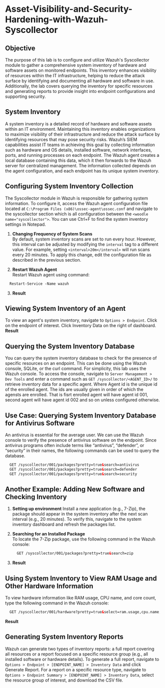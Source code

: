 # Asset-Visibility-and-Security-Hardening-with-Wazuh-Syscollector
## Objective
The purpose of this lab is to configure and utilize Wazuh's Syscollector module to gather a comprehensive system inventory of hardware and software assets on monitored endpoints. This inventory enhances visibility of resources within the IT infrastructure, helping to reduce the attack surface by identifying and documenting all hardware and software in use. Additionally, the lab covers querying the inventory for specific resources and generating reports to provide insight into endpoint configurations and supporting security.
## System Inventory
A system inventory is a detailed record of hardware and software assets within an IT environment. Maintaining this inventory enables organizations to maximize visibility of their infrastructure and reduce the attack surface by identifying resources that may pose security risks. Wazuh’s SIEM capabilities assist IT teams in achieving this goal by collecting information such as hardware and OS details, installed software, network interfaces, ports, and running processes on each endpoint. The Wazuh agent creates a local database containing this data, which it then forwards to the Wazuh server for centralized management. The information collected depends on the agent configuration, and each endpoint has its unique system inventory.
## Configuring System Inventory Collection
The Syscollector module in Wazuh is responsible for gathering system information. To configure it, access the Wazuh agent configuration file located at `C:\Program Files (x86)\ossec-agent\ossec.conf` and navigate to the syscollector section which is all configuration between the `<woodle name="syscollector">`. You can use Ctrl+F to find the system inventory settings in Notepad.  

1. **Changing Frequency of System Scans**  
By default, system inventory scans are set to run every hour. However, this interval can be adjusted by modifying the `interval` tag to a different value. For example, setting `<interval>20m</interval>` will run scans every 20 minutes. To apply this change, edit the configuration file as described in the previous section.  

2. **Restart Wazuh Agent**  
  Restart Wazuh agent using command:
  ```xml
    Restart-Service -Name wazuh
  ```

3. **Result**

## Viewing System Inventory of an Agent
To view an agent's system inventory, navigate to `Options > Endpoint`. Click on the endpoint of interest. Click Inventory Data on the right of dashboard.  
**Result**  

## Querying the System Inventory Database
You can query the system inventory database to check for the presence of specific resources on an endpoint. This can be done using the Wazuh console, SQLite, or the curl command. For simplicity, this lab uses the Wazuh console. To access the console, navigate to `Server Management > Dev Tools` and enter a command such as `GET /syscollector/<AGENT_ID>/` to retrieve inventory data for a specific agent. Where Agent id is the unique id of the enrolled agent. The ids are usually given in order of which the agensts are enrolled. That is fisrt enrolled agent will have agent id 001, second agent will have agent id 002 and so on unless configured otherwise.

## Use Case: Querying System Inventory Database for Antivirus Software
An antivirus is essential for the average user. We can use the Wazuh console to verify the presence of antivirus software on the endpoint. Since antivirus programs often include terms like “antivirus”, “defender”, or “security” in their names, the following commands can be used to query the database.
  ```xml
    GET /syscollector/001/packages?pretty=true&search=antivirus
    GET /syscollector/001/packages?pretty=true&search=defender
    GET /syscollector/001/packages?pretty=true&search=security
  ```

## Another Example: Adding New Software and Checking Inventory
1. **Setting up environment**
   Install a new application (e.g., 7-Zip), the package should appear in the system inventory after the next scan interval (e.g., 20 minutes). To verify this, navigate to the system inventory dashboard and refresh the packages list.
   
2. **Searching for an Installed Package**  
   To locate the 7-Zip package, use the following command in the Wazuh console:
      ```xml
        GET /syscollector/001/packages?pretty=true&search=zip
      ```
        
3. **Result**
    
## Using System Inventory to View RAM Usage and Other Hardware Information
To view hardware information like RAM usage, CPU name, and core count, type the following command in the Wazuh console:
  ```xml
    GET /syscollector/001/hardware?pretty=true&select=ram.usage,cpu.name,cpu.cores
  ```

**Result**
## Generating System Inventory Reports
Wazuh can generate two types of inventory reports: a full report covering all resources or a report focused on a specific resource group (e.g., all installed software or hardware details). To generate a full report, navigate to `Options > Endpoint > [ENDPOINT_NAME] > Inventory Data` and click Generate Report. For a report on a specific resource type, navigate to `Options > Endpoint Summary > [ENDPOINT_NAME] > Inventory Data`, select the resource group of interest, and download the CSV file.
